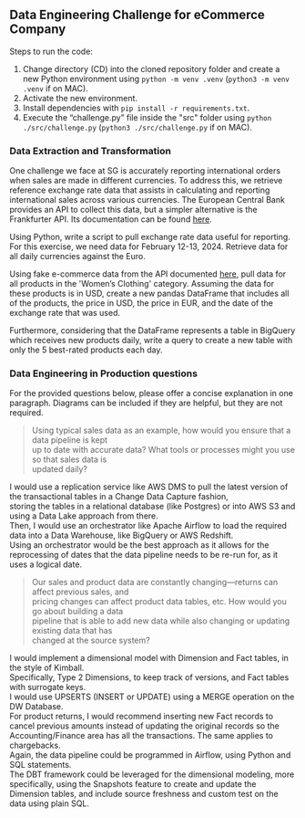 ## Data Engineering Challenge for eCommerce Company

Steps to run the code:

1.  Change directory (CD) into the cloned repository folder and create a new Python environment using `python -m venv .venv` (`python3 -m venv .venv` if on MAC).
2.  Activate the new environment.
3.  Install dependencies with `pip install -r requirements.txt`.
4.  Execute the “challenge.py” file inside the "src" folder using `python ./src/challenge.py` (`python3 ./src/challenge.py` if on MAC).

### Data Extraction and Transformation

One challenge we face at SG is accurately reporting international orders when
sales are made in different currencies. To address this, we retrieve reference exchange rate
data that assists in calculating and reporting international sales across various currencies.
The European Central Bank provides an API to collect this data, but a simpler alternative is
the Frankfurter API. Its documentation can be found [here](https://www.frankfurter.app).

Using Python, write a script to pull exchange rate data useful for reporting. For this exercise,
we need data for February 12-13, 2024. Retrieve data for all daily currencies against the
Euro.

Using fake e-commerce data from the API documented [here](https://fakestoreapi.com), pull data for all products in the
'Women’s Clothing' category. Assuming the data for these products is in USD, create a new
pandas DataFrame that includes all of the products, the price in USD, the price in EUR, and
the date of the exchange rate that was used.

Furthermore, considering that the DataFrame represents a table in BigQuery which receives
new products daily, write a query to create a new table with only the 5 best-rated products
each day.

### Data Engineering in Production questions

For the provided questions below, please offer a concise explanation in one paragraph.
Diagrams can be included if they are helpful, but they are not required.

> Using typical sales data as an example, how would you ensure that a data pipeline is kept  
> up to date with accurate data? What tools or processes might you use so that sales data is  
> updated daily?

I would use a replication service like AWS DMS to pull the latest version of the transactional tables in a Change Data Capture fashion,  
storing the tables in a relational database (like Postgres) or into AWS S3 and using a Data Lake approach from there.  
Then, I would use an orchestrator like Apache Airflow to load the required data into a Data Warehouse, like BigQuery or AWS Redshift.  
Using an orchestrator would be the best approach as it allows for the reprocessing of dates that the data pipeline needs to be re-run for, as it uses a logical date.

> Our sales and product data are constantly changing—returns can affect previous sales, and  
> pricing changes can affect product data tables, etc. How would you go about building a data  
> pipeline that is able to add new data while also changing or updating existing data that has  
> changed at the source system?

I would implement a dimensional model with Dimension and Fact tables, in the style of Kimball.  
Specifically, Type 2 Dimensions, to keep track of versions, and Fact tables with surrogate keys.  
I would use UPSERTS (INSERT or UPDATE) using a MERGE operation on the DW Database.  
For product returns, I would recommend inserting new Fact records to cancel previous amounts instead of updating the original records so the Accounting/Finance area has all the transactions. The same applies to chargebacks.  
Again, the data pipeline could be programmed in Airflow, using Python and SQL statements.  
The DBT framework could be leveraged for the dimensional modeling, more specifically, using the Snapshots feature to create and update the Dimension tables, and include source freshness and custom test on the data using plain SQL.